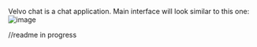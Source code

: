 
Velvo chat is a chat application.
Main interface will look similar to this one:
![image](https://github.com/JabloZ/Velvochat/assets/109240918/5edeba64-0b9a-4d69-8bc3-22ecc4ad5701)

//readme in progress
